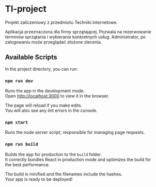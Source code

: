 # TI-project

Projekt zaliczeniowy z przedmiotu Techniki internetowe.

Aplikacja przeznaczona dla firmy sprzątającej. Pozwala na rezerwowanie terminów sprzątania i wybieranie konkretnych usług. Administrator, po zalogowaniu może przeglądać złożone zlecenia.

## Available Scripts

In the project directory, you can run:

### `npm run dev`

Runs the app in the development mode.\
Open [http://localhost:3000](http://localhost:3000) to view it in the browser.

The page will reload if you make edits.\
You will also see any lint errors in the console.

### `npm start`

Runs the node server script, responsible for managing page requests.

### `npm run build`

Builds the app for production to the `build` folder.\
It correctly bundles React in production mode and optimizes the build for the best performance.

The build is minified and the filenames include the hashes.\
Your app is ready to be deployed!
